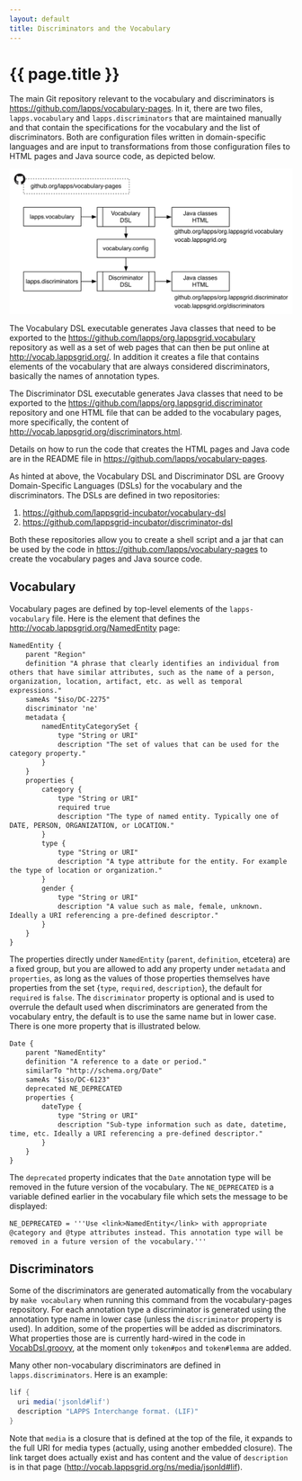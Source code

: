 ```yaml
---
layout: default
title: Discriminators and the Vocabulary
---
```


# {{ page.title }}

The main Git repository relevant to the vocabulary and discriminators is https://github.com/lapps/vocabulary-pages. In it, there are two files, `lapps.vocabulary` and `lapps.discriminators` that are maintained manually and that contain the specifications for the vocabulary and the list of discriminators. Both are configuration files written in domain-specific languages and are input to transformations from those configuration files to HTML pages and Java source code, as depicted below.

<div class="image">
<img src="images/lapps-vocabulary.png" width="600">
<div class="caption"></div>
</div>

The Vocabulary DSL executable generates Java classes that need to be exported to the https://github.com/lapps/org.lappsgrid.vocabulary repository as well as a set of web pages that can then be put online at http://vocab.lappsgrid.org/. In addition it creates a file that contains elements of the vocabulary that are always considered discriminators, basically the names of annotation types.

The Discriminator DSL executable generates Java classes that need to be exported to the https://github.com/lapps/org.lappsgrid.discriminator repository and one HTML file that can be added to the vocabulary pages, more specifically, the content of http://vocab.lappsgrid.org/discriminators.html.

Details on how to run the code that creates the HTML pages and Java code are in the README file in https://github.com/lapps/vocabulary-pages.

As hinted at above, the Vocabulary DSL and Discriminator DSL are Groovy Domain-Specific Languages (DSLs) for the vocabulary and the discriminators. The DSLs are defined in two repositories:

  1. https://github.com/lappsgrid-incubator/vocabulary-dsl
  2. https://github.com/lappsgrid-incubator/discriminator-dsl

Both these repositories allow you to create a shell script and a jar that can be used by the code in https://github.com/lapps/vocabulary-pages to create the vocabulary pages and Java source code.


## Vocabulary

Vocabulary pages are defined by top-level elements of the `lapps-vocabulary` file. Here is the element that defines the http://vocab.lappsgrid.org/NamedEntity page:

```
NamedEntity {
    parent "Region"
    definition "A phrase that clearly identifies an individual from others that have similar attributes, such as the name of a person, organization, location, artifact, etc. as well as temporal expressions."
    sameAs "$iso/DC-2275"
    discriminator 'ne'
    metadata {
    	namedEntityCategorySet {
    		type "String or URI"
    		description "The set of values that can be used for the category property."
    	}
    }
    properties {
    	category {
    		type "String or URI"
    		required true
    		description "The type of named entity. Typically one of DATE, PERSON, ORGANIZATION, or LOCATION."
    	}
    	type {
    		type "String or URI"
    		description "A type attribute for the entity. For example the type of location or organization."
    	}
        gender {
            type "String or URI"
            description "A value such as male, female, unknown. Ideally a URI referencing a pre-defined descriptor."
        }
    }
}
```

The properties directly under `NamedEntity` (`parent`, `definition`, etcetera) are a fixed group, but you are allowed to add any property under `metadata` and `properties`, as long as the values of those properties themselves have properties from the set {`type`, `required`, `description`}, the default for `required` is `false`. The `discriminator` property is optional and is used to overrule the default used when discriminators are generated from the vocabulary entry, the default is to use the same name but in lower case. There is one more property that is illustrated below.

```
Date {
    parent "NamedEntity"
    definition "A reference to a date or period."
    similarTo "http://schema.org/Date"
    sameAs "$iso/DC-6123"
    deprecated NE_DEPRECATED
    properties {
        dateType {
            type "String or URI"
            description "Sub-type information such as date, datetime, time, etc. Ideally a URI referencing a pre-defined descriptor."
        }
    }
}
```

The `deprecated` property indicates that the `Date` annotation type will be removed in the future version of the vocabulary. The `NE_DEPRECATED` is a variable defined earlier in the vocabulary file which sets the message to be displayed:

```
NE_DEPRECATED = '''Use <link>NamedEntity</link> with appropriate @category and @type attributes instead. This annotation type will be removed in a future version of the vocabulary.'''
```


## Discriminators

Some of the discriminators are generated automatically from the vocabulary by `make vocabulary` when running this command from the vocabulary-pages repository. For each annotation type a discriminator is generated using the annotation type name in lower case (unless the `discriminator` property is used). In addition, some of the properties will be added as discriminators. What properties those are is currently hard-wired in the code in [VocabDsl.groovy](https://github.com/lappsgrid-incubator/vocabulary-dsl/blob/master/src/main/groovy/org/anc/lapps/vocab/dsl/VocabDsl.groovy), at the moment only `token#pos` and `token#lemma` are added.

Many other non-vocabulary discriminators are defined in `lapps.discriminators`. Here is an example:

```groovy
lif {
  uri media('jsonld#lif')
  description "LAPPS Interchange format. (LIF)"
}
```

Note that `media` is a closure that is defined at the top of the file, it expands to the full URI for media types (actually, using another embedded closure). The link target does actually exist and has content and the value of `description` is in that page (http://vocab.lappsgrid.org/ns/media/jsonld#lif).


<!--

## Updating the vocabulary

Repositories involved:

1. https://github.com/lapps/vocabulary-pages
1. https://github.com/lappsgrid-incubator/vocabulary-dsl
1. https://github.com/lappsgrid-incubator/discriminator-dsl
1. https://github.com/lappsgrid-incubator/org.lappsgrid.github.commit

The first contains `lapps.vocabulary`, which contains the actual vocabulary in some format. There is a Makefile that has four goals that are of interest:

You can run them all by doing

```
$ make all
```

This relies on a jar `vocab-1.2.2.jar`, which happens to have (April 13th) a hard-coded path in the `vocab` bash script.

-->
